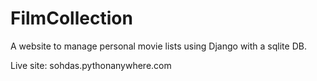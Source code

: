 # FilmCollection
A website to manage personal movie lists using Django with a sqlite DB.

Live site: sohdas.pythonanywhere.com
